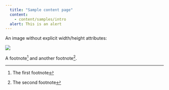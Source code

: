 ```yaml
---
  title: "Sample content page"
  content:
    - content/samples/intro
  alert: This is an alert
---
```


An image without explicit width/height attributes:

<img src="/packs/v1/static/images/content/hero-images/0013-3570599669a8da7d375320f4003d2d61.jpg">

A footnote[^1] and another footnote[^2].

[^1]:
    The first footnote

[^2]:
    The second footnote
